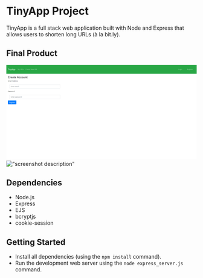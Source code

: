 # TinyApp Project

TinyApp is a full stack web application built with Node and Express that allows users to shorten long URLs (à la bit.ly).

## Final Product

![Photo of the register screen of my TinyApp](/screenshots/screenshot1.png)
!["screenshot description"](#)

## Dependencies

- Node.js
- Express
- EJS
- bcryptjs
- cookie-session

## Getting Started

- Install all dependencies (using the `npm install` command).
- Run the development web server using the `node express_server.js` command.